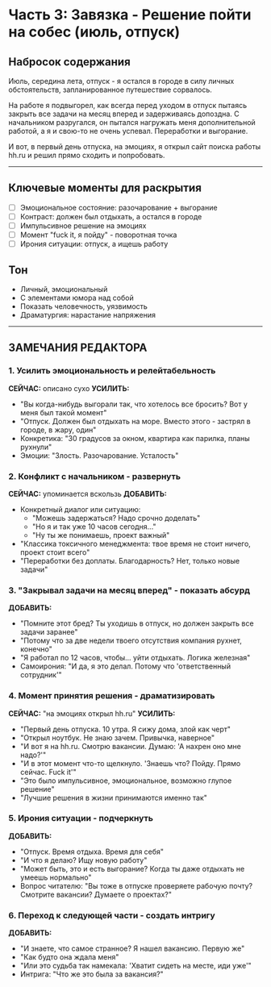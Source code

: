 # Часть 3: Завязка - Решение пойти на собес (июль, отпуск)

## Набросок содержания

Июль, середина лета, отпуск - я остался в городе в силу личных обстоятельств, запланированное путешествие сорвалось.

На работе я подвыгорел, как всегда перед уходом в отпуск пытаясь закрыть все задачи на месяц вперед и задерживаясь допоздна. С начальником разругался, он пытался нагружать меня дополнительной работой, а я и свою-то не очень успевал. Переработки и выгорание.

И вот, в первый день отпуска, на эмоциях, я открыл сайт поиска работы hh.ru и решил прямо сходить и попробовать.

---

## Ключевые моменты для раскрытия

- [ ] Эмоциональное состояние: разочарование + выгорание
- [ ] Контраст: должен был отдыхать, а остался в городе
- [ ] Импульсивное решение на эмоциях
- [ ] Момент "fuck it, я пойду" - поворотная точка
- [ ] Ирония ситуации: отпуск, а ищешь работу

## Тон

- Личный, эмоциональный
- С элементами юмора над собой
- Показать человечность, уязвимость
- Драматургия: нарастание напряжения

---

## ЗАМЕЧАНИЯ РЕДАКТОРА

### 1. Усилить эмоциональность и релейтабельность
**СЕЙЧАС:** описано сухо
**УСИЛИТЬ:**
- "Вы когда-нибудь выгорали так, что хотелось все бросить? Вот у меня был такой момент"
- "Отпуск. Должен был отдыхать на море. Вместо этого - застрял в городе, в жару, один"
- Конкретика: "30 градусов за окном, квартира как парилка, планы рухнули"
- Эмоции: "Злость. Разочарование. Усталость"

### 2. Конфликт с начальником - развернуть
**СЕЙЧАС:** упоминается вскользь
**ДОБАВИТЬ:**
- Конкретный диалог или ситуацию:
  - "Можешь задержаться? Надо срочно доделать"
  - "Но я и так уже 10 часов сегодня..."
  - "Ну ты же понимаешь, проект важный"
- "Классика токсичного менеджмента: твое время не стоит ничего, проект стоит всего"
- "Переработки без доплаты. Благодарность? Нет, только новые задачи"

### 3. "Закрывал задачи на месяц вперед" - показать абсурд
**ДОБАВИТЬ:**
- "Помните этот бред? Ты уходишь в отпуск, но должен закрыть все задачи заранее"
- "Потому что за две недели твоего отсутствия компания рухнет, конечно"
- "Я работал по 12 часов, чтобы... уйти отдыхать. Логика железная"
- Самоирония: "И да, я это делал. Потому что 'ответственный сотрудник'"

### 4. Момент принятия решения - драматизировать
**СЕЙЧАС:** "на эмоциях открыл hh.ru"
**УСИЛИТЬ:**
- "Первый день отпуска. 10 утра. Я сижу дома, злой как черт"
- "Открыл ноутбук. Не знаю зачем. Привычка, наверное"
- "И вот я на hh.ru. Смотрю вакансии. Думаю: 'А нахрен оно мне надо?'"
- "И в этот момент что-то щелкнуло. 'Знаешь что? Пойду. Прямо сейчас. Fuck it'"
- "Это было импульсивное, эмоциональное, возможно глупое решение"
- "Лучшие решения в жизни принимаются именно так"

### 5. Ирония ситуации - подчеркнуть
**ДОБАВИТЬ:**
- "Отпуск. Время отдыха. Время для себя"
- "И что я делаю? Ищу новую работу"
- "Может быть, это и есть выгорание? Когда ты даже отдыхать не умеешь нормально"
- Вопрос читателю: "Вы тоже в отпуске проверяете рабочую почту? Смотрите вакансии? Думаете о проектах?"

### 6. Переход к следующей части - создать интригу
**ДОБАВИТЬ:**
- "И знаете, что самое странное? Я нашел вакансию. Первую же"
- "Как будто она ждала меня"
- "Или это судьба так намекала: 'Хватит сидеть на месте, иди уже'"
- Интрига: "Что же это была за вакансия?"
